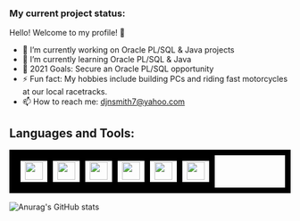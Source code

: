 ### My current project status:

Hello! Welcome to my profile! 🤝

- 🔭 I’m currently working on Oracle PL/SQL & Java projects
- 🌱 I’m currently learning Oracle PL/SQL & Java
- 🥅 2021 Goals: Secure an Oracle PL/SQL opportunity 
- ⚡ Fun fact: My hobbies include building PCs and riding fast motorcycles at our local racetracks.
- 📫 How to reach me: djnsmith7@yahoo.com

## Languages and Tools:

<!DOCTYPE html>
<html>
  <head>
    <style>
      table, td {
        border: 10px solid black;
      }
    </style>
  </head>
  <body>
    <table>
      <tr>
        <td><img height="32" width="32" src="https://cdn.jsdelivr.net/npm/simple-icons@v4/icons/oracle.svg" />
        <td><img height="32" width="32" src="https://cdn.jsdelivr.net/npm/simple-icons@v4/icons/java.svg" />
        <td><img height="32" width="32" src="https://cdn.jsdelivr.net/npm/simple-icons@v4/icons/eclipseide.svg" />
        <td><img height="32" width="32" src="https://cdn.jsdelivr.net/npm/simple-icons@v4/icons/visualstudiocode.svg" />
        <td><img height="32" width="32" src="https://cdn.jsdelivr.net/npm/simple-icons@v4/icons/microsoftoffice.svg" />
        <td><img height="32" width="32" src="https://cdn.jsdelivr.net/npm/simple-icons@v4/icons/googlesheets.svg" />
      </tr>
    </table>
  </body>
</html>

![Anurag's GitHub stats](https://github-readme-stats.vercel.app/api?username=djnsmith7&theme=tokyonight&show_icons=true)
